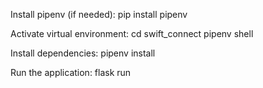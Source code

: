 Install pipenv (if needed):
    pip install pipenv

Activate virtual environment:
    cd swift_connect
    pipenv shell

Install dependencies:
    pipenv install

Run the application:
    flask run